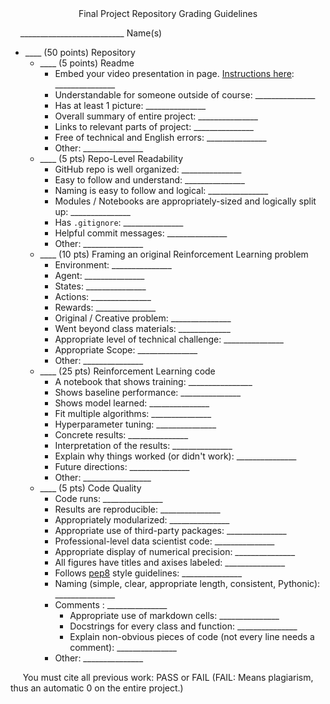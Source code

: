 <center>Final Project Repository Grading Guidelines</center>

&nbsp;&nbsp;&nbsp;&nbsp;\_\_\_\_\_\_\_\_\_\_\_\_\_\_\_\_\_\_\_\_\_\_\_\_\_\_ Name(s)

- \_\_\_\_ (50 points) Repository 
    - \_\_\_\_ (5 points) Readme 
        + Embed your video presentation in page. [Instructions here](https://www.nathan-lam.com/blog/embed-video-in-github-readme.html): \_\_\_\_\_\_\_\_\_\_\_\_\_\_\_
        - Understandable for someone outside of course: \_\_\_\_\_\_\_\_\_\_\_\_\_\_\_
        - Has at least 1 picture: \_\_\_\_\_\_\_\_\_\_\_\_\_\_\_
        - Overall summary of entire project: \_\_\_\_\_\_\_\_\_\_\_\_\_\_\_
        - Links to relevant parts of project: \_\_\_\_\_\_\_\_\_\_\_\_\_\_\_
        - Free of technical and English errors: \_\_\_\_\_\_\_\_\_\_\_\_\_\_\_
        - Other: \_\_\_\_\_\_\_\_\_\_\_\_\_\_\_
    - \_\_\_\_ (5 pts) Repo-Level Readability
        + GitHub repo is well organized: \_\_\_\_\_\_\_\_\_\_\_\_\_\_\_
        + Easy to follow and understand: \_\_\_\_\_\_\_\_\_\_\_\_\_\_\_
        + Naming is easy to follow and logical: \_\_\_\_\_\_\_\_\_\_\_\_\_\_\_
        + Modules / Notebooks are appropriately-sized and logically split up: \_\_\_\_\_\_\_\_\_\_\_\_\_\_\_
        - Has `.gitignore`: \_\_\_\_\_\_\_\_\_\_\_\_\_\_\_
        - Helpful commit messages: \_\_\_\_\_\_\_\_\_\_\_\_\_\_\_
        - Other: \_\_\_\_\_\_\_\_\_\_\_\_\_\_\_
    - \_\_\_\_ (10 pts) Framing an original Reinforcement Learning problem 
        + Environment: \_\_\_\_\_\_\_\_\_\_\_\_\_\_\_
        + Agent: \_\_\_\_\_\_\_\_\_\_\_\_\_\_\_ 
        + States: \_\_\_\_\_\_\_\_\_\_\_\_\_\_\_
        + Actions: \_\_\_\_\_\_\_\_\_\_\_\_\_\_\_
        + Rewards: \_\_\_\_\_\_\_\_\_\_\_\_\_\_\_
        + Original / Creative problem: \_\_\_\_\_\_\_\_\_\_\_\_\_\_\_
        + Went beyond class materials: \_\_\_\_\_\_\_\_\_\_\_\_\_
        - Appropriate level of technical challenge: \_\_\_\_\_\_\_\_\_\_\_\_\_\_\_
        - Appropriate Scope: \_\_\_\_\_\_\_\_\_\_\_\_\_\_\_ 
        + Other: \_\_\_\_\_\_\_\_\_\_\_\_\_\_\_
    - \_\_\_\_ (25 pts) Reinforcement Learning code
        + A notebook that shows training: \_\_\_\_\_\_\_\_\_\_\_\_\_\_\__
        + Shows baseline performance: \_\_\_\_\_\_\_\_\_\_\_\_\_\_\_
        - Shows model learned: \_\_\_\_\_\_\_\_\_\_\_\_\_\_\_
        - Fit multiple algorithms: \_\_\_\_\_\_\_\_\_\_\_\_\_\_\_
        - Hyperparameter tuning: \_\_\_\_\_\_\_\_\_\_\_\_\_\_\_
        + Concrete results: \_\_\_\_\_\_\_\_\_\_\_\_\_\_\_
        + Interpretation of the results: \_\_\_\_\_\_\_\_\_\_\_\_\_\_\_ 
        + Explain why things worked (or didn't work): \_\_\_\_\_\_\_\_\_\_\_\_\_\_\_ 
        + Future directions: \_\_\_\_\_\_\_\_\_\_\_\_\_\_\_
        - Other: \_\_\_\_\_\_\_\_\_\_\_\_\_\_\__\_
    - \_\_\_\_ (5 pts) Code Quality
        - Code runs: \_\_\_\_\_\_\_\_\_\_\_\_\_\_\_
        - Results are reproducible: \_\_\_\_\_\_\_\_\_\_\_\_\_\_\_
        + Appropriately modularized: \_\_\_\_\_\_\_\_\_\_\_\_\_\_\_
        + Appropriate use of third-party packages: \_\_\_\_\_\_\_\_\_\_\_\_\_\_\_
        - Professional-level data scientist code: \_\_\_\_\_\_\_\_\_\_\_\_\_\_\_
        - Appropriate display of numerical precision:  \_\_\_\_\_\_\_\_\_\_\_\_\_\_\_
        - All figures have titles and axises labeled: \_\_\_\_\_\_\_\_\_\_\_\_\_\_\_
        - Follows [pep8](http://pep8.org/) style guidelines: \_\_\_\_\_\_\_\_\_\_\_\_\_\_\_
        - Naming (simple, clear, appropriate length, consistent, Pythonic): \_\_\_\_\_\_\_\_\_\_\_\_\_\_\_
        - Comments : \_\_\_\_\_\_\_\_\_\_\_\_\_\_\_
            - Appropriate use of markdown cells: \_\_\_\_\_\_\_\_\_\_\_\_\_\_\_
            * Docstrings for every class and function: \_\_\_\_\_\_\_\_\_\_\_\_\_\_\_
            * Explain non-obvious pieces of code (not every line needs a comment): \_\_\_\_\_\_\_\_\_\_\_\_\_\_\_
        - Other: \_\_\_\_\_\_\_\_\_\_\_\_\_\_\_

&nbsp;&nbsp;&nbsp;&nbsp;&nbsp;You must cite all previous work: PASS or FAIL (FAIL: Means plagiarism, thus an automatic 0 on the entire project.)
